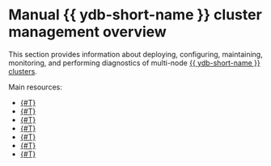 # Manual {{ ydb-short-name }} cluster management overview

This section provides information about deploying, configuring, maintaining, monitoring, and performing diagnostics of multi-node [{{ ydb-short-name }} clusters](../../concepts/cluster/index.md).

Main resources:

- [{#T}](initial-deployment.md)
- [{#T}](../../maintenance/manual/index.md)
- [{#T}](../../devops/manual/monitoring.md)
- [{#T}](logging.md)
- [{#T}](backup-and-recovery.md)
- [{#T}](../../reference/embedded-ui/index.md)
- [{#T}](system-views.md)
